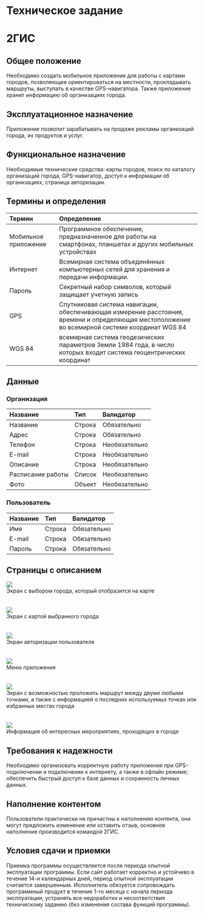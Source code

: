 Техническое задание
========================
# 2ГИС #

## Общее положение ##
Необходимо создать мобильное приложение для работы с картами городов, позволяющее ориентироваться на местности, прокладывать маршруты, выступать в качестве GPS-навигатора. Также приложение хранит информацию об организациях города.
## Эксплуатационное назначение ##
Приложение позволит зарабатывать на продаже рекламы организаций города, их продуктов и услуг.
## Функциональное назначение ##
Необходимые технические средства: карты городов, поиск по каталогу организаций города, GPS-навигатор, доступ к информации об организациях, страница авторизации.
## Термины и определения ##
|Термин | Определение|
|:-|:-|
|Мобильное приложение| Программное обеспечение, предназначенное для работы на смартфонах, планшетах и других мобильных устройствах|
| Интернет | Всемирная система объединённых компьютерных сетей для хранения и передачи информации. |
| Пароль | Секретный набор символов, который защищает учетную запись |
| GPS | Спутниковая система навигации, обеспечивающая измерение расстояния, времени и определяющая местоположение во всемирной системе координат WGS 84 |
| WGS 84 | всемирная система геодезических параметров Земли 1984 года, в число которых входит система геоцентрических координат |

## Данные ##
### Организация ###

|Название |Тип |Валидатор|
|:-|:-|:-|
|Название |Строка |Обязательно | 
|Адрес| Строка |Обязательно| Адрес организации|
|Телефон |Строка| Необязательно | 
|E-mail |Строка| Необязательно |
|Описание |Строка| Необязательно | 
|Расписание работы |Список| Необязательно | 
|Фото |Объект |Необязательно| 

### Пользователь ###
|Название |Тип |Валидатор|
|:-|:-|:-| 
|Имя |Строка |Обязательно| 
|E-mail|Строка |Обязательно| 
|Пароль|Строка|Обязательно|

## Страницы с описанием ##
![](https://github.com/TestovaEvganiya/tz/raw/master/images/city.jpg)
<br />
Экран с выбором города, который отобразится на карте
<br />
<br />
<br />
![](https://github.com/TestovaEvganiya/tz/raw/master/images/map.jpg)
<br />
Экран с картой выбранного города
<br />
<br />
<br />
![](https://github.com/TestovaEvganiya/tz/raw/master/images/login.jpg)
<br />
Экран авторизации пользователя
<br />
<br />
<br />
![](https://github.com/TestovaEvganiya/tz/raw/master/images/menu.jpg)
<br />
Меню приложения
<br />
<br />
<br />
![](https://github.com/TestovaEvganiya/tz/raw/master/images/transit.jpg)
<br />
Экран с возможностью проложить маршрут между двумя любыми точками, а также с информацией о последних используемых точках или избранных местах города
<br />
<br />
<br />
![](https://github.com/TestovaEvganiya/tz/raw/master/images/interesting.jpg)
<br />
Информация об интересных мероприятиях, проходящих в городе
## Требования к надежности ##
Необходимо организовать корректную работу приложения при GPS-подключении и подключении к интернету, а также в офлайн режиме; обеспечить быстрый доступ к базе данных и сохранность личных данных.
## Наполнение контентом ##
Пользователи практически не причастны к наполнению контента, они могут предложить изменение или оставить отзыв, основное наполнение производится командой 2ГИС.
## Условия сдачи и приемки ##
Приемка программы осуществляется после периода опытной эксплуатации программы. Если сайт работает корректно и устойчиво в течение 14-и календарных дней, период опытной эксплуатации считается завершенным. Исполнитель обязуется сопровождать программный продукт в течение 1-го месяца с начала периода эксплуатации, устранять все недоработки и несоответствия техническому заданию (без изменения состава функций программы).

